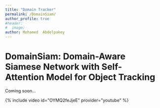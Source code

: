 ```yaml
---
title: "Domain Tracker"
permalink: /DomainSiam/
author_profile: true
#header:
#  image: 
author: Mohamed  Abdelpakey
---
```

# DomainSiam: Domain-Aware  Siamese Network with Self-Attention Model for Object Tracking



<p class="text-justify"> Coming soon...
</p>





{% include video id="OYMQ2feJjeE" provider="youtube" %}


<div align="center" style="margin:auto;padding-top:10px">
   <div style="width:15%">
          <script type="text/javascript" id="clstr_globe" src="//cdn.clustrmaps.com/globe.js?d=7EfsL0ZB6FWpmyqdB88hMCZWpkmt6JJtLoUDpup7WYE"></script>
		    
   </div>
</div>
